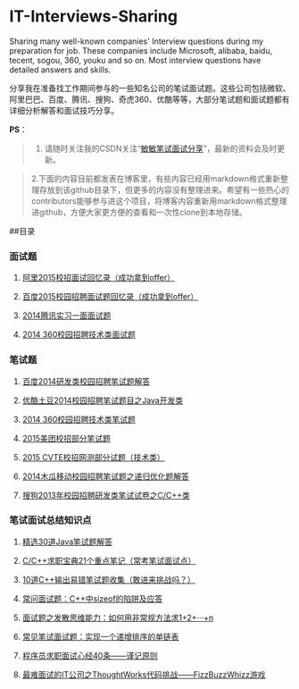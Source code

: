 IT-Interviews-Sharing
=====================

Sharing many well-known companies' Interview questions during my preparation for job. These companies include Microsoft, alibaba, baidu, tecent, sogou, 360, youku and so on. Most interview questions have detailed answers and skills.

分享我在准备找工作期间参与的一些知名公司的笔试面试题。这些公司包括微软、阿里巴巴、百度、腾讯、搜狗、奇虎360、优酷等等，大部分笔试题和面试题都有详细分析解答和面试技巧分享。

**PS**：
> 1. 请随时关注我的CSDN关注“[敏敏笔试面试分享](http://blog.csdn.net/column/details/it-interview.html)”，最新的资料会及时更新。

>2.下面的内容目前都发表在博客里，有些内容已经用markdown格式重新整理存放到该github目录下，但更多的内容没有整理进来。希望有一些热心的contributors能够参与进这个项目，将博客内容重新用markdown格式整理进github，方便大家更方便的查看和一次性clone到本地存储。

##目录
### 面试题
1. [阿里2015校招面试回忆录（成功拿到offer）](http://blog.csdn.net/lanxuezaipiao/article/details/40184329)

2. [百度2015校园招聘面试题回忆录（成功拿到offer）](http://blog.csdn.net/lanxuezaipiao/article/details/40054675)

3. [2014腾讯实习一面面试题](http://blog.csdn.net/lanxuezaipiao/article/details/41594745)

4. [2014 360校园招聘技术类面试题](http://blog.csdn.net/lanxuezaipiao/article/details/41892637)

### 笔试题
1. [百度2014研发类校园招聘笔试题解答](http://www.cnblogs.com/lanxuezaipiao/p/3356624.html)

2. [优酷土豆2014校园招聘笔试题目之Java开发类](http://www.cnblogs.com/lanxuezaipiao/p/3339603.html)

3. [2014 360校园招聘技术类笔试题](http://blog.csdn.net/lanxuezaipiao/article/details/41892553)

4. [2015美团校招部分笔试题](http://blog.csdn.net/lanxuezaipiao/article/details/41774539)

5. [2015 CVTE校招网测部分试题（技术类）](http://blog.csdn.net/lanxuezaipiao/article/details/41777565)

6. [2014木瓜移动校园招聘笔试题之递归优化题解答](http://blog.csdn.net/lanxuezaipiao/article/details/38824813)

7. [搜狗2013年校园招聘研发类笔试试卷之C/C++类](http://www.cnblogs.com/lanxuezaipiao/p/3185146.html)

### 笔试面试总结知识点
1. [精选30道Java笔试题解答](http://blog.csdn.net/lanxuezaipiao/article/details/16753743)

2. [C/C++求职宝典21个重点笔记（常考笔试面试点）](http://blog.csdn.net/lanxuezaipiao/article/details/41557307)

3. [10道C++输出易错笔试题收集（敢进来挑战吗？）](http://blog.csdn.net/lanxuezaipiao/article/details/41774829)

4. [常问面试题：C++中sizeof的陷阱及应答](http://blog.csdn.net/lanxuezaipiao/article/details/19013833)

5. [面试题之发散思维能力：如何用非常规方法求1+2+···+n](http://blog.csdn.net/lanxuezaipiao/article/details/19086179)

6. [常见笔试面试题：实现一个递增排序的单链表](http://blog.csdn.net/lanxuezaipiao/article/details/20409759)

7. [程序员求职面试心经40条——谨记原则](http://blog.csdn.net/lanxuezaipiao/article/details/18887869)

8. [最难面试的IT公司之ThoughtWorks代码挑战——FizzBuzzWhizz游戏](http://blog.csdn.net/lanxuezaipiao/article/details/24989879)